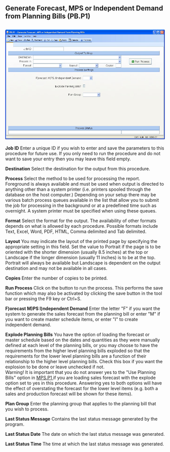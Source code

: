 ##  Generate Forecast, MPS or Independent Demand from Planning Bills (PB.P1)

<PageHeader />

##

![](./PB-P1-1.jpg)

**Job ID** Enter a unique ID if you wish to enter and save the parameters to
this procedure for future use. If you only need to run the procedure and do
not want to save your entry then you may leave this field empty.  
  
**Destination** Select the destination for the output from this procedure.  
  
**Process** Select the method to be used for processing the report. Foreground
is always available and must be used when output is directed to anything other
than a system printer (i.e. printers spooled through the database on the host
computer.) Depending on your setup there may be various batch process queues
available in the list that allow you to submit the job for processing in the
background or at a predefined time such as overnight. A system printer must be
specified when using these queues.  
  
**Format** Select the format for the output. The availability of other formats
depends on what is allowed by each procedure. Possible formats include Text,
Excel, Word, PDF, HTML, Comma delimited and Tab delimited.  
  
**Layout** You may indicate the layout of the printed page by specifying the
appropriate setting in this field. Set the value to Portrait if the page is to
be oriented with the shorter dimension (usually 8.5 inches) at the top or
Landscape if the longer dimension (usually 11 inches) is to be at the top.
Portrait will always be available but Landscape is dependent on the output
destination and may not be available in all cases.  
  
**Copies** Enter the number of copies to be printed.  
  
**Run Process** Click on the button to run the process. This performs the save
function which may also be activated by clicking the save button in the tool
bar or pressing the F9 key or Ctrl+S.  
  
**F)orecast M)PS I)ndependent Demand** Enter the letter "F" if you want the
system to generate the sales forecast from the planning bill or enter "M" if
you want to create master schedule items, or enter "I" to create independent
demand.  
  
**Explode Planning Bills** You have the option of loading the forecast or
master schedule based on the dates and quantities as they were manually
defined at each level of the planning bills, or you may choose to have the
requirements from the higher level planning bills exploded so that the
requirements for the lower level planning bills are a function of their
relationship to the higher level planning bills. Check this box if you want
the explosion to be done or leave unchecked if not.  
Warning! It is important that you do not answer yes to the "Use Planning Bills" option in [ MPS.P1 ](../../MPS-P1/README.md) if you are loading sales forecast with the explode option set to yes in this procedure. Answering yes to both options will have the effect of overstating the forecast for the lower level items (e.g. both a sales and production forecast will be shown for these items).   
  
**Plan Group** Enter the planning group that applies to the planning bill that
you wish to process.  
  
**Last Status Message** Contains the last status message generated by the
program.  
  
**Last Status Date** The date on which the last status message was generated.  
  
**Last Status Time** The time at which the last status message was generated.  
  
  
<badge text= "Version 8.10.57" vertical="middle" />

<PageFooter />